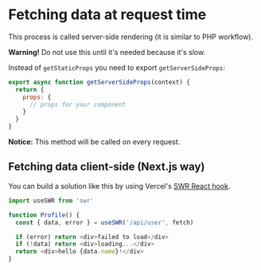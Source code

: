 # Fetching data at request time

This process is called server-side rendering (it is similar to PHP workflow).

__Warning!__ Do not use this until it's needed because it's slow. 

Instead of `getStaticProps` you need to export `getServerSideProps`:

```js
export async function getServerSideProps(context) {
  return {
    props: {
      // props for your component
    }
  }
}
```
__Notice:__ This method will be called on every request.

## Fetching data client-side (Next.js way)

You can build a solution like this by using Vercel's [SWR React hook](https://swr.vercel.app/).

```js
import useSWR from 'swr'

function Profile() {
  const { data, error } = useSWR('/api/user', fetch)

  if (error) return <div>failed to load</div>
  if (!data) return <div>loading...</div>
  return <div>hello {data.name}!</div>
}
```
